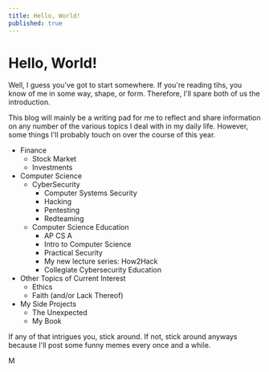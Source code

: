 ```yaml
---
title: Hello, World!
published: true
---
```

# Hello, World!

Well, I guess you've got to start somewhere.  If you're reading tihs, you know of me in some way, shape, or form.  Therefore, I'll spare both of us the introduction.

This blog will mainly be a writing pad for me to reflect and share information on any number of the various topics I deal with in my daily life.  However, some things I'll probably touch on over the course of this year.

* Finance
    * Stock Market
    * Investments
* Computer Science
    * CyberSecurity
       * Computer Systems Security
       * Hacking
       * Pentesting
       * Redteaming
    * Computer Science Education
        * AP CS A
        * Intro to Computer Science
        * Practical Security
        * My new lecture series: How2Hack
        * Collegiate Cybersecurity Education
* Other Topics of Current Interest
    * Ethics
    * Faith (and/or Lack Thereof)
* My Side Projects
    * The Unexpected
    * My Book
    
If any of that intrigues you, stick around.  If not, stick around anyways because I'll post some funny memes every once and a while.

M
